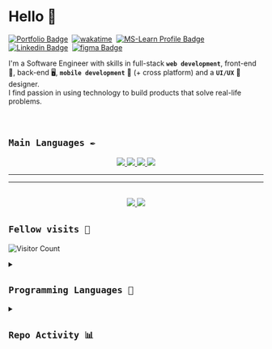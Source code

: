 # Hello  👋

[![Portfolio Badge](https://img.shields.io/badge/Portfolio-website-blue?logo=astro&logoColor=white&labelColor=%231e4039&color=%23357266&link=https%3A%2F%2Fmcsamuelshoko.github.io%2Freadme%2F)](https://mcsamuelshoko.github.io/softwares "my website / SWE portfolio")&nbsp;
[![wakatime](https://wakatime.com/badge/user/ef9df9b6-cb1a-4e73-9d42-35b93e0014d0.svg)](https://wakatime.com/@ef9df9b6-cb1a-4e73-9d42-35b93e0014d0 "Total time coded since Jun 4 2023")&nbsp;
[![MS-Learn Profile Badge](https://img.shields.io/badge/microsoft_learn-badges-blue?logo=microsoft&color=lightblue)](https://learn.microsoft.com/en-us/users/mcsamuelshoko-2509/ "My profile showcasing the stuff i have learned and that i have interest in")&nbsp;
[![Linkedin Badge](https://img.shields.io/badge/Linkedin-profile-blue?logo=linkedin&link=https%3A%2F%2Fwww.linkedin.com%2Fin%2Fmc-samuel-shoko-2483731b5)](https://www.linkedin.com/in/mc-samuel-shoko-2483731b5 "view LinkedIn profile")&nbsp;
[![figma Badge](https://img.shields.io/badge/figma-profile-blue?logo=figma&logoColor=white&color=purple)](https://www.figma.com/@mcsamuelshoko)&nbsp;
<!-- [![Static Badge](https://img.shields.io/badge/Behance-profile-%230057ff?logo=behance&link=https%3A%2F%2Fwww.behance.net%2Fmcsamuelshoko)](https://www.behance.net/mcsamuelshoko "view Behance profile")&nbsp; -->



<!-- [![twitter](https://img.shields.io/twitter/follow/wakatime?label=followers&logo=twitter&color=%23007ec6&style=plastic)](https://twitter.com/ShokoSamuel)
[![github](https://img.shields.io/github/followers/mcsamuelshoko?logo=github&style=plastic)](https://github.com/mcsamuelshoko?tab=followers) -->

<!--
**mcsamuelshoko/mcsamuelshoko** is a ✨ _special_ ✨ repository because its `README.md` (this file) appears on your GitHub profile.

Here are some ideas to get you started:

- 🔭 I’m currently working on ...
- 🌱 I’m currently learning ...
- 👯 I’m looking to collaborate on ...
- 🤔 I’m looking for help with ...
- 💬 Ask me about ...
- 📫 How to reach me: ...
- 😄 Pronouns: ...
- ⚡ Fun fact: ...
-->

I'm a Software Engineer with skills in full-stack **`web development`**, front-end 🎨, back-end 🖥️, **`mobile development`** 📱 (+ cross platform)<!--(Flutter)--> and a **`UI/UX`** 🌟 designer.  
I find passion in using technology to build products that solve real-life problems.

<br/>

## `Main Languages ✒️`

<div align="center">
    <a href="https://www.typescriptlang.org/" target="_blank" title="visit Typescript"><img src="https://api.iconify.design/devicon:typescript.svg" height="80" />
    <a href="https://go.dev/" target="_blank" title="visit Golang"><img src="https://api.iconify.design/devicon:go.svg" height="80" />
    <a href="https://dotnet.microsoft.com/en-us/languages/csharp" target="_blank" title="visit C#"><img src="https://api.iconify.design/devicon:csharp.svg" height="80" />
    <a href="https://elixir-lang.org/" target="_blank" title="visit Elixir"><img src="https://api.iconify.design/devicon:elixir.svg" height="80" />
</div>

---

---

<!-- - [x] 🎓 **Fresh out of college (Computer Science Major)** with a drive to create ✨high-quality, production-grade software. -->
<!-- 🚀 **Skilled in full-stack web development**, mobile development, and UI/UX design. -->
<!-- - [x] 📚 **Actively engaged in continual learning** to make software scalable, efficient and safe. -->
<!-- - [x] 💡 Adventurous and optimistic about the future of technology.  -->
<!-- - [x] 🤝 **Looking for opportunities to contribute to making a meaningful impact**, work on exciting technologies, and learn from other talented engineers 👩‍💻👨‍💻 like you. -->
<!--
<div align="center">
<div>
        
### `🚀 Founder mode: ON`  
### `⚠️ Exponential growth in progress`  
    
</div>
<div>

| Domain | Skills |
|--------|---------|
| Web Development | Full-Stack, Front-End, Back-End |
| Mobile | Cross-Platform Development |
| Design | UI/UX Design |
| Platforms | Web, Mobile, Desktop* |

</div>

</div>
-->

<!-- 😁😃🥳 Let's have wonderful adventures in this 'eventful' world of computers! 💻 -->

<br/>
  
<!-- ![Mc Smauel's GitHub stats](https://github-readme-stats.vercel.app/api?username=mcsamuelshoko&show_icons=true&bg_color=00000000) -->
<!-- [![GitHub Streak](https://streak-stats.demolab.com?user=mcsamuelshoko&theme=transparent&card_width=400)](https://git.io/streak-stats) -->

<div align="center">
<img src="https://github-readme-stats.vercel.app/api?username=mcsamuelshoko&show_icons=true&bg_color=00000000" width="49%" />
<a href="https://git.io/streak-stats"><img src="https://streak-stats.demolab.com?user=mcsamuelshoko&theme=transparent&card_width=450" width="47%"></a> 
</div>


## `Fellow visits 👀`

![Visitor Count](https://profile-counter.glitch.me/mcsamuelshoko/count.svg)


<details>
  <summary><h2><code>Programming Languages 🤖</code></h2></summary>

> **ℹ️ based on public repositories**
<div align="center">
<img src="https://github-readme-stats.vercel.app/api/top-langs/?username=mcsamuelshoko&layout=donut-vertical&bg_color=00000000" width="42%">
<a href="https://github.com/ryo-ma/github-profile-trophy"><img src="https://github-profile-trophy.vercel.app/?username=mcsamuelshoko&column=3" width="53%"></a>
</div>

</details>


<details>
  <summary><h2><code>Repo Activity 📊</code></h2></summary>
  
![Github Activity](./profile-3d-contrib/profile-gitblock.svg)

</details>
